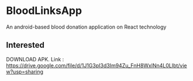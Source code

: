 # BloodLinksApp
An android-based blood donation application on React technology

## Interested
DOWNLOAD APK.
Link : https://drive.google.com/file/d/1J1G3pI3d3Im94Zu_FnH8WxlNn4L0LIbt/view?usp=sharing
